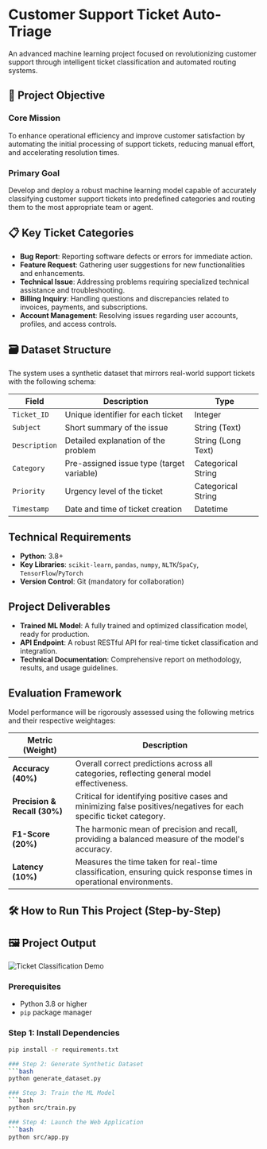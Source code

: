 # Customer Support Ticket Auto-Triage

An advanced machine learning project focused on revolutionizing customer support through intelligent ticket classification and automated routing systems.

## 🎯 Project Objective

### Core Mission
To enhance operational efficiency and improve customer satisfaction by automating the initial processing of support tickets, reducing manual effort, and accelerating resolution times.

### Primary Goal
Develop and deploy a robust machine learning model capable of accurately classifying customer support tickets into predefined categories and routing them to the most appropriate team or agent.

## 📋 Key Ticket Categories

- **Bug Report**: Reporting software defects or errors for immediate action.  
- **Feature Request**: Gathering user suggestions for new functionalities and enhancements.  
- **Technical Issue**: Addressing problems requiring specialized technical assistance and troubleshooting.  
- **Billing Inquiry**: Handling questions and discrepancies related to invoices, payments, and subscriptions.  
- **Account Management**: Resolving issues regarding user accounts, profiles, and access controls.

## 🗃️ Dataset Structure

The system uses a synthetic dataset that mirrors real-world support tickets with the following schema:

| Field        | Description                              | Type             |
|--------------|------------------------------------------|------------------|
| `Ticket_ID`  | Unique identifier for each ticket        | Integer          |
| `Subject`    | Short summary of the issue               | String (Text)    |
| `Description`| Detailed explanation of the problem      | String (Long Text)|
| `Category`   | Pre-assigned issue type (target variable)| Categorical String|
| `Priority`   | Urgency level of the ticket              | Categorical String|
| `Timestamp`  | Date and time of ticket creation         | Datetime         |

## Technical Requirements
- **Python**: 3.8+
- **Key Libraries**: `scikit-learn`, `pandas`, `numpy`, `NLTK`/`SpaCy`, `TensorFlow`/`PyTorch`
- **Version Control**: Git (mandatory for collaboration)

## Project Deliverables
- **Trained ML Model**: A fully trained and optimized classification model, ready for production.
- **API Endpoint**: A robust RESTful API for real-time ticket classification and integration.
- **Technical Documentation**: Comprehensive report on methodology, results, and usage guidelines.

## Evaluation Framework
Model performance will be rigorously assessed using the following metrics and their respective weightages:

| Metric (Weight)      | Description |
|----------------------|-------------|
| **Accuracy (40%)**   | Overall correct predictions across all categories, reflecting general model effectiveness. |
| **Precision & Recall (30%)** | Critical for identifying positive cases and minimizing false positives/negatives for each specific ticket category. |
| **F1-Score (20%)**   | The harmonic mean of precision and recall, providing a balanced measure of the model's accuracy. |
| **Latency (10%)**    | Measures the time taken for real-time classification, ensuring quick response times in operational environments. |

## 🛠️ How to Run This Project (Step-by-Step)

## 🖼️ Project Output

![Ticket Classification Demo](images/Output.png)

### Prerequisites
- Python 3.8 or higher
- `pip` package manager

### Step 1: Install Dependencies
```bash
pip install -r requirements.txt

### Step 2: Generate Synthetic Dataset
```bash
python generate_dataset.py

### Step 3: Train the ML Model
```bash
python src/train.py

### Step 4: Launch the Web Application
```bash
python src/app.py

